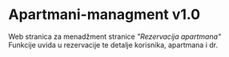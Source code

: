 # Apartmani-managment v1.0
Web stranica za menadžment stranice *"Rezervacija apartmana"*  
Funkcije uvida u rezervacije te detalje korisnika, apartmana i dr.
